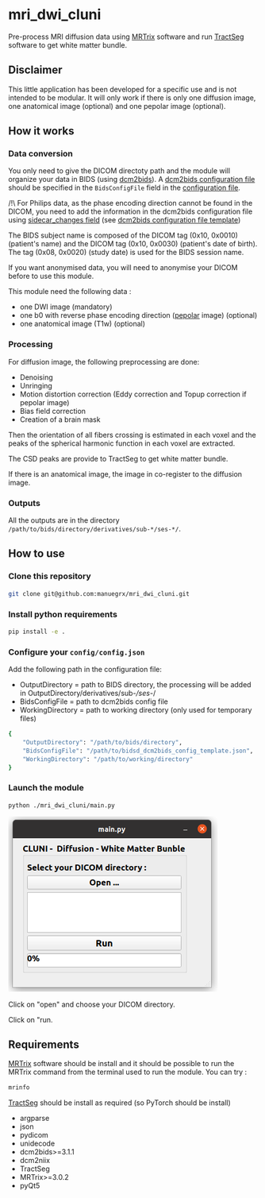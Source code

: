 # mri_dwi_cluni

Pre-process MRI diffusion data using [MRTrix](https://mrtrix.readthedocs.io) software
and run [TractSeg](https://github.com/MIC-DKFZ/TractSeg) software to get white matter bundle.

## Disclaimer
This little application has been developed for a specific use and is not intended to be modular.
It will only work if there is only one diffusion image, one anatomical image (optional) and one pepolar image (optional).

## How it works

### Data conversion

You only need to give the DICOM directoty path and the module will organize your data in BIDS (using [dcm2bids](https://unfmontreal.github.io/Dcm2Bids)). A [dcm2bids configuration file](https://unfmontreal.github.io/Dcm2Bids/3.1.1/how-to/create-config-file/) should be specified in the `BidsConfigFile` field in the [configuration file](./config/config.json).

/!\ For Philips data, as the phase encoding direction cannot be found in the DICOM, you need to add the information in the dcm2bids configuration file using [sidecar_changes field](https://unfmontreal.github.io/Dcm2Bids/3.1.1/how-to/create-config-file/#sidecar_changes-id-and-intendedfor) (see [dcm2bids configuration file template](./config/bids_dcm2bids_config_template.json))

The BIDS subject name is composed of the DICOM tag (0x10, 0x0010) (patient's name) and the DICOM tag (0x10, 0x0030) (patient's date of birth).
The tag (0x08, 0x0020) (study date) is used for the BIDS session name.

If you want anonymised data, you will need to anonymise your DICOM before to use this module.

This module need the following data :
- one DWI image (mandatory)
- one b0 with reverse phase encoding direction ([pepolar](https://bids-specification.readthedocs.io/en/latest/modality-specific-files/magnetic-resonance-imaging-data.html#case-4-multiple-phase-encoded-directions-pepolar) image) (optional)
- one anatomical image (T1w) (optional)

### Processing

For diffusion image, the following preprocessing are done:
- Denoising
- Unringing
- Motion distortion correction (Eddy correction and Topup correction if pepolar image)
- Bias field correction
- Creation of a brain mask

Then the orientation of all fibers crossing is estimated in each voxel and the peaks of the spherical harmonic function in each voxel are extracted.

The CSD peaks are provide to TractSeg to get white matter bundle.

If there is an anatomical image, the image in co-register to the diffusion image.

### Outputs

All the outputs are in the directory `/path/to/bids/directory/derivatives/sub-*/ses-*/`.

## How to use

### Clone this repository

```bash
git clone git@github.com:manuegrx/mri_dwi_cluni.git
```

### Install python requirements

```bash
pip install -e .
```

### Configure your `config/config.json`

Add the following path in the configuration file:
- OutputDirectory = path to BIDS directory, the processing will be added in OutputDirectory/derivatives/sub-*/ses-*/
- BidsConfigFile = path to dcm2bids config file
- WorkingDirectory = path to working directory (only used for temporary files)

```bash
{
    "OutputDirectory": "/path/to/bids/directory",
    "BidsConfigFile": "/path/to/bidsd_dcm2bids_config_template.json",
    "WorkingDirectory": "/path/to/working/directory"
}
````

### Launch the module

```bash
python ./mri_dwi_cluni/main.py
```

![Module](./mri_dwi_cluni/module.png)

Click on "open" and choose your DICOM directory.

Click on "run.

## Requirements

[MRTrix](https://mrtrix.readthedocs.io) software should be install and it should be possible to run the MRTrix command from the terminal used to run the module. You can try :

```bash
mrinfo
```

[TractSeg](https://github.com/MIC-DKFZ/TractSeg) should be install as required (so PyTorch should be install)

- argparse
- json
- pydicom
- unidecode
- dcm2bids>=3.1.1
- dcm2niix
- TractSeg
- MRTrix>=3.0.2
- pyQt5
